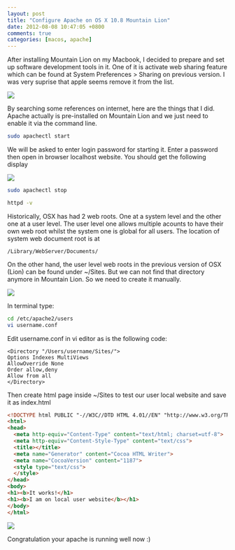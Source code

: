 ```yaml
---
layout: post
title: "Configure Apache on OS X 10.8 Mountain Lion"
date: 2012-08-08 10:47:05 +0800
comments: true
categories: [macos, apache]
---
```

After installing Mountain Lion on my Macbook, I decided to prepare and set up software development tools in it. One of it is activate web sharing feature which can be found at System Preferences > Sharing on previous version. I was very suprise that apple seems remove it from the list.

<img class="center" src="{{ site.baseurl }}/assets/images/post/2012-08-07-pic01.png" />

By searching some references on internet, here are the things that I did. Apache actually is pre-installed on Mountain Lion and we just need to enable it via the command line.

``` bash start apache server
sudo apachectl start

```

We will be asked to enter login password for starting it. Enter a password then open in browser localhost website. You should get the following display

<img class="center" src="{{ site.baseurl }}/assets/images/post/2012-08-07-pic02.png" />

``` bash stop apache server
sudo apachectl stop
```

``` bash get apache version
httpd -v
```
Historically, OSX has had 2 web roots. One at a system level and the other one at a user level. The user level one allows multiple acounts to have their own web root whilst the system one is global for all users. The location of system web document root is at

``` text
/Library/WebServer/Documents/
```
On the other hand, the user level web roots in the previous version of OSX (Lion) can be found under ~/Sites. But we can not find that directory anymore in Mountain Lion. So we need to create it manually.

<img class="center" src="{{ site.baseurl }}/assets/images/post/2012-08-07-pic03.png" />

In terminal type:
``` bash edit configuration
cd /etc/apache2/users
vi username.conf
```

Edit username.conf in vi editor as is the following code:

``` text
<Directory "/Users/username/Sites/">
Options Indexes MultiViews
AllowOverride None
Order allow,deny
Allow from all
</Directory>
```

Then create html page inside ~/Sites to test our user local website and save it as index.html
``` html sample page
<!DOCTYPE html PUBLIC "-//W3C//DTD HTML 4.01//EN" "http://www.w3.org/TR/html4/strict.dtd">
<html>
<head>
  <meta http-equiv="Content-Type" content="text/html; charset=utf-8">
  <meta http-equiv="Content-Style-Type" content="text/css">
  <title></title>
  <meta name="Generator" content="Cocoa HTML Writer">
  <meta name="CocoaVersion" content="1187">
  <style type="text/css">
  </style>
</head>
<body>
<h1><b>It works!</h1>
<h1><b>I am on local user website</b></h1>
</body>
</html>

```

<img class="center" src="{{ site.baseurl }}/assets/images/post/2012-08-07-pic04.png" />

Congratulation your apache is running well now :)
